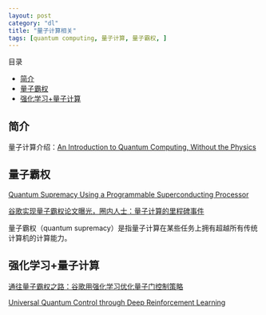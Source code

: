```yaml
---
layout: post
category: "dl"
title: "量子计算相关"
tags: [quantum computing, 量子计算, 量子霸权, ]
---
```


目录

<!-- TOC -->

- [简介](#简介)
- [量子霸权](#量子霸权)
- [强化学习+量子计算](#强化学习量子计算)

<!-- /TOC -->

## 简介

量子计算介绍：[An Introduction to Quantum Computing, Without the Physics](https://arxiv.org/abs/1708.03684)

## 量子霸权

[Quantum Supremacy Using a Programmable Superconducting Processor](https://drive.google.com/file/d/19lv8p1fB47z1pEZVlfDXhop082Lc-kdD/view)

[谷歌实现量子霸权论文曝光，圈内人士：量子计算的里程碑事件](https://mp.weixin.qq.com/s/njhMSPlO2_fNbi70QzmRZQ)

量子霸权（quantum supremacy）是指量子计算在某些任务上拥有超越所有传统计算机的计算能力。

## 强化学习+量子计算

[通往量子霸权之路：谷歌用强化学习优化量子门控制策略](https://mp.weixin.qq.com/s/ErhF8DNtHE03-Bk5FwDBnw)

[Universal Quantum Control through Deep Reinforcement Learning](https://www.nature.com/articles/s41534-019-0141-3.pdf)

